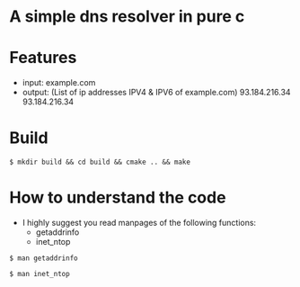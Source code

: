 # A simple dns resolver in pure c

# Features
- input: example.com
- output: (List of ip addresses IPV4 & IPV6 of example.com)
	93.184.216.34
	93.184.216.34

# Build
```console
$ mkdir build && cd build && cmake .. && make
```

# How to understand the code
- I highly suggest you read manpages of the following functions:
    - getaddrinfo
    - inet_ntop
```console
$ man getaddrinfo
```
```console
$ man inet_ntop
```
